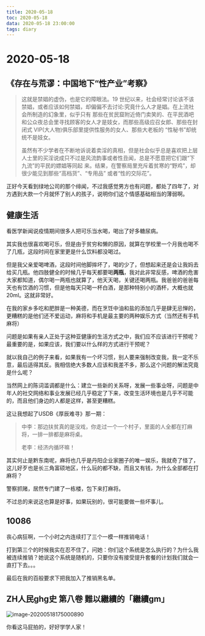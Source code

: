```yaml
---
title: 2020-05-18
toc: 2020-05-18
data: 2020-05-18 23:00:00
tags: diary
---
```



# 2020-05-18

## 《存在与荒谬：中国地下“性产业”考察》

> 这就是禁娼的虚伪，也是它的障眼法。19 世纪以来，社会经常讨论该不该禁娼，或者应该如何禁娼，却偏偏不去讨论:究竟什么人才是娼。在上流社会所制造的幻象里，似乎只有 那些在贫民窟附近倚门卖笑的、在平民酒吧和公众夜总会里寻找顾客的女人才是妓女，而那些高级应召女郎、那些在封闭式 VIP(大人物)俱乐部里提供性服务的女人、那些大老板的 “性秘书”却统统不是妓女。
>
> 虽然有不少学者在不断地诉说着卖淫的真相，但是社会似乎总是喜欢把上层人士里的买淫说成只不过是风流韵事或者性丑闻，总是不愿意把它们跟“下九流”的平民的嫖娼等同起 来。结果，在警察局里充斥着贫寒的“野鸡”，却很少能见到那些“高档货”、“专用品” 或者“性的交际花”。
>

正好今天看到绿地公司的那个绯闻，不过我感觉男方也有问题，都处了四年了，对方遇到大款一个月就怀了别人的孩子，说明你们这个情感基础相当的薄弱啊。
## 健康生活

看医学新闻说疫情期间很多人把可乐当水喝，喝出了好多糖尿病。

其实我也很喜欢喝可乐，但是由于贫穷和懒的原因，就算在学校里一个月我也喝不了几瓶，这段时间在家里更是什么饮料都没喝过。

但是我父亲爱喝啤酒，这段时间他脚摔坏了，喝的少了，但想起来还是会让我妈去给买几瓶。他四肢健全的时候几乎每天都要喝**两瓶**，我对此非常反感，啤酒的危害大家都知道，偶尔喝一两瓶也就算了，他天天喝，关键还喝两瓶。我爸爸的爸爸每天也有饮酒的习惯，但是他每天只喝一杯白酒，是那种特别小的酒杯，大概也就20ml。这就非常好。

在我的家乡多吃和肥胖是一种美德，而在烹饪中油和盐的添加几乎是肆无忌惮的，更糟糕的是他们还不爱运动，麻将和手机是最主要的两种娱乐方式（当然还有手机麻将）

问题是如果有亲人正处于这种亚健康的生活方式之中，我们应不应该进行干预呢？最重要的是，如果应该，我们要以什么样的方式进行干预呢？

就以我自己的例子来看，如果我有一个坏习惯，别人要来强制改变我，我一定不乐意，最后适得其反。我相信绝大多数人应该和我差不多，那么这个问题的解法究竟是什么呢？

当然网上的陈词滥调都是什么：建立一些新的关系呀，发展一些事业呀，问题是中年人的社交网络和事业发展已经几乎稳定了下来，改变生活环境也是几乎不可能的，而且他们身边的人都是这样，甚至更糟糕。

这让我想起了USDB《厚辰难寻》那一期：

> 中李：那边扶贫真的是没戏，你走过一个一个村子，里面的人全都在打麻将，一排一排都是麻将桌。
>
> 老李：经济内循环嘛！

其实何止是黔东南呢，麻将也几乎是丹阳企业家圈子的唯一娱乐，我就奇了怪了，这儿好歹也是长三角富硕地区，什么玩的都不缺，而且又有钱，为什么全部都在打麻将？

警察抓赌，居然专门建了一栋楼，包下来打麻将。

不过总的来说这也算是好事，如果玩别的，很可能要做一些坏事儿。



## 10086

丧心病狂啊，一个小时之内连续打了三个一模一样推销电话！

打到第三个的时候我实在忍不住了，问她：你们这个系统是怎么执行的？为什么我被连续推销？她说这个系统是随机的，只要你没有接受提升套餐的计划我们就会一直打下去。。。

最后在我的百般要求下把我加入了推销黑名单。

## ZH人民ghg史  第八卷 難以繼續的「繼續gm」

![image-20200518175000890](https://tva1.sinaimg.cn/large/007S8ZIlgy1gewr0pshaoj31y90t11kz.jpg)

你看这马屁拍的，好好学学人家！



